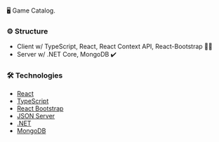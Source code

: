 🖥  Game Catalog.

### ⚙️  Structure

-   Client w/ TypeScript, React, React Context API, React-Bootstrap 🔧👷
-  	Server w/ .NET Core, MongoDB  ✔️

### 🛠  Technologies

-   [React](https://pt-br.reactjs.org/)
-   [TypeScript](https://www.typescriptlang.org/)
-   [React Bootstrap](https://react-bootstrap.github.io/)
- [JSON Server](https://github.com/typicode/json-server)
-   [.NET](https://dotnet.microsoft.com/download)
-   [MongoDB](https://www.mongodb.com/)
